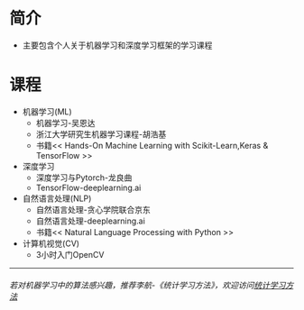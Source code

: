 # 简介

- 主要包含个人关于机器学习和深度学习框架的学习课程

# 课程

- 机器学习(ML)
  - 机器学习-吴恩达
  - 浙江大学研究生机器学习课程-胡浩基
  - 书籍<< Hands-On Machine Learning with Scikit-Learn,Keras & TensorFlow >>
- 深度学习
  - 深度学习与Pytorch-龙良曲
  - TensorFlow-deeplearning.ai 
- 自然语言处理(NLP)
  - 自然语言处理-贪心学院联合京东
  - 自然语言处理-deeplearning.ai 
  - 书籍<< Natural Language Processing with Python >>
- 计算机视觉(CV)
  - 3小时入门OpenCV

---

###### 若对机器学习中的算法感兴趣，推荐李航-《统计学习方法》，欢迎访问[统计学习方法](https://github.com/tsuirak/Statistical-Learning-Methods-lihang)

